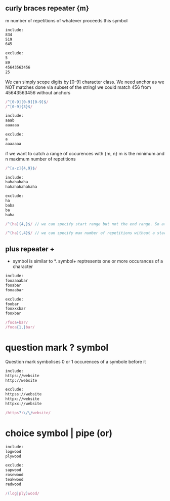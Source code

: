 ## curly braces repeater {m}

m number of repetitions of whatever proceeds this symbol

```txt
include:
834
519
645

exclude:
5
89
45643563456
25
```

We can simply scope digits by [0-9] character class.
We need anchor as we NOT matches done via subset of the string!
we could match 456 from 45643563456 without anchors

```js
/^[0-9][0-9][0-9]$/
/^[0-9]{3}$/
```


```txt
include:
aaab
aaaaaa

exclude:
a
aaaaaaa
```
if we want to catch a range of occurences with {m, n}
m is the minimum and n maximum number of repetitions

```js
/^[a-z]{4,9}$/
```


```txt
include:
hahahahaha
hahahahahahaha

exclude:
ha
baba
ba
haha
```

```js
/^(ha){4,}$/ // we can specify start range but not the end range. So at least 4 occurances and more

/^(ha){,4}$/ // we can specify max number of repetitions without a start
```


## plus repeater +

+ symbol is similar to *.
symbol+ reptresents one or more occurances of a character

```txt
include:
fooaaaabar
fooabar
fooaabar

exclude:
foobar
fooxxxbar
fooxbar
```

```js
/fooa+bar/
/fooa{1,}bar/
```

# question mark ? symbol

Question mark symbolises 0 or 1 occurences of a symbole before it

```txt
include:
https://website
http://website

exclude:
httpss://website
httpx://website
httpxx://website
```

```js
/https?:\/\/website/
```

# choice symbol | pipe (or)

```txt
include: 
logwood
plywood

exclude:
sapwood
rosewood
teakwood
redwood
```

```js
/(log|ply)wood/
```
